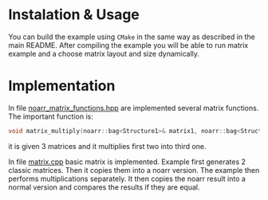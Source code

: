 # Instalation & Usage
You can build the example using `CMake` in the same way as described in the main README. After compiling the example you will be able to run matrix example and a choose matrix layout and size dynamically.

# Implementation
In file [noarr_matrix_functions.hpp](noarr_matrix_functions.hpp) are implemented several matrix functions. The important function is:
```cpp
void matrix_multiply(noarr::bag<Structure1>& matrix1, noarr::bag<Structure2>& matrix2, noarr::bag<Structure3>& matrix3)
```
it is given 3 matrices and it multiplies first two into third one.

In file [matrix.cpp](matrix.cpp) basic matrix is implemented. Example first generates 2 classic matrices. Then it copies them into a noarr version. The example then performs multiplications separately. It then copies the noarr result into a normal version and compares the results if they are equal.
